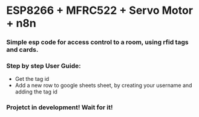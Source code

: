 # ESP8266 + MFRC522 + Servo Motor + n8n
### Simple esp code for access control to a room, using rfid tags and cards.

### Step by step User Guide:
- Get the tag id
- Add a new row to google sheets sheet, by creating your username and adding the tag id


### Projetct in development! Wait for it!
